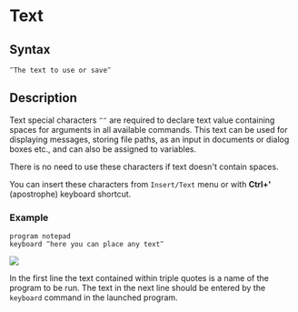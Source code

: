 # Text

## Syntax

```G1ANT
‴The text to use or save‴
```

## Description

Text special characters `‴‴` are required to declare text value containing spaces for arguments in all available commands. This text can be used for displaying messages, storing file paths, as an input in documents or dialog boxes etc., and can also be assigned to variables.

There is no need to use these characters if text doesn't contain spaces.

You can insert these characters from `Insert/Text` menu or with **Ctrl+'** (apostrophe) keyboard shortcut.

### **Example**

```G1ANT
program notepad
keyboard ‴here you can place any text‴
```

![](https://github.com/G1ANT-Robot/blob/develop/G1ANT.Manual/-assets/text.png)

In the first line the text contained within triple quotes is a name of the program to be run. The text in the next line should be entered by the `keyboard` command in the launched program.

